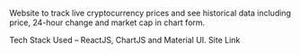 Website to track live cryptocurrency prices and see historical data including price, 24-hour change and market cap in chart form.

Tech Stack Used – ReactJS, ChartJS and Material UI. Site Link 
